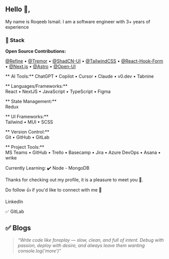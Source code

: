 ## Hello 👋,

My name is Roqeeb Ismail. I am a software engineer with 3+ years of experience

### 🧩 Stack 

**Open Source Contributions:**  

[@Refine](https://github.com/refinedev/refine)  •  [@Tremor](https://github.com/tremorlabs/tremor)   •  [@ShadCN-UI](https://github.com/shadcn-ui/ui)   •  [@TailwindCSS](https://github.com/tailwindlabs/tailwindcss)  •  [@React-Hook-Form](https://github.com/react-hook-form/react-hook-form) • [@Next.js](https://github.com/vercel/next.js)   •  [@Astro](https://github.com/withastro/astro)  •  [@Open-UI](https://github.com/WICG/open-ui)  


** AI Tools:** 
ChatGPT  •  Copilot  •  Cursor  •  Claude  •  v0.dev  •  Tabnine   

** Languages/Frameworks:**  
React   •  NextJS  •  JavaScript  •  TypeScript  •  Figma

** State Management:**  
Redux

** UI Frameworks:**  
Tailwind  •  MUI  •  SCSS  

** Version Control:**  
Git  •  GitHub  •  GitLab   

** Project Tools:**  
MS Teams  •  GitHub  •  Trello  •  Basecamp  •  Jira  •  Azure DevOps  •  Asana  •  wrike  

<!--
**💼 Languages Previously Used:** Angular ✅ | Java ✅ | C# && .Net ✅
-->
Currently Learning: ✔️ Node - MongoDB

Thanks for checking out my profile, it is a pleasure to meet you 🤝.

Do follow 👍 if you'd like to connect with me 💪

LinkedIn

✅ GitLab

✅ Blogs
---

> *“Write code like foreplay — slow, clean, and full of intent. Debug with passion, deploy with desire, and always leave them wanting console.log('more')”*

